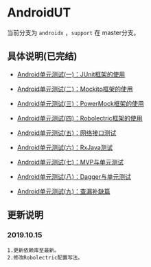 # AndroidUT

当前分支为 `androidx` ，`support` 在 master分支。

## 具体说明(已完结)

- [Android单元测试(一)：JUnit框架的使用](http://blog.csdn.net/qq_17766199/article/details/78243176)

- [Android单元测试(二)：Mockito框架的使用](http://blog.csdn.net/qq_17766199/article/details/78450007)

- [Android单元测试(三)：PowerMock框架的使用](http://blog.csdn.net/qq_17766199/article/details/78573390)

- [Android单元测试(四)：Robolectric框架的使用](http://blog.csdn.net/qq_17766199/article/details/78710177)

- [Android单元测试(五)：网络接口测试](http://blog.csdn.net/qq_17766199/article/details/78881992)

- [Android单元测试(六)：RxJava测试](http://blog.csdn.net/qq_17766199/article/details/78989664)

- [Android单元测试(七)：MVP与单元测试](http://blog.csdn.net/qq_17766199/article/details/79183901)

- [Android单元测试(八)：Dagger与单元测试](http://blog.csdn.net/qq_17766199/article/details/79277483)

- [Android单元测试(九)：查漏补缺篇](https://blog.csdn.net/qq_17766199/article/details/80321318)


## 更新说明

### 2019.10.15

    1.更新依赖库至最新。
    2.修改Robolectric配置写法。
